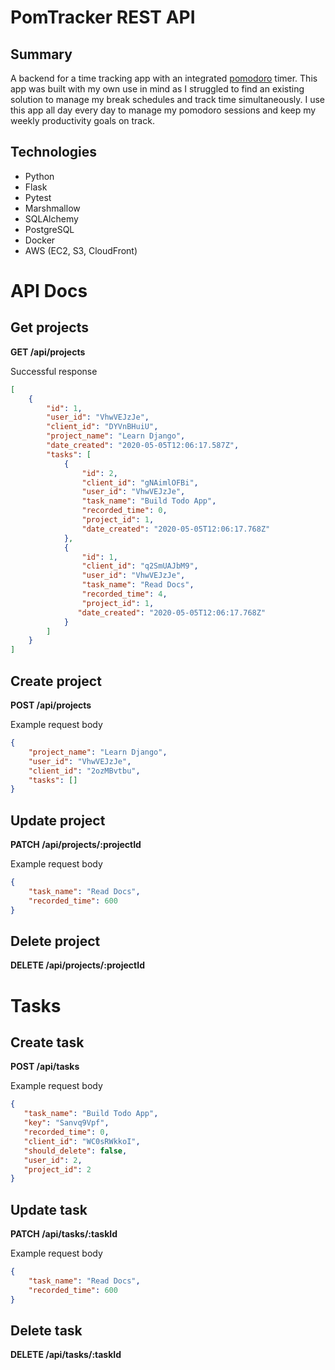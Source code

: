 PomTracker REST API
=================
## Summary
A backend for a time tracking app with an integrated [pomodoro](https://en.wikipedia.org/wiki/Pomodoro_Technique) timer. This app was built with my own use in mind as I struggled to find an existing solution to manage my break schedules and track time simultaneously. I use this app all day every day to manage my pomodoro sessions and keep my weekly productivity goals on track.

## Technologies
* Python
* Flask
* Pytest
* Marshmallow
* SQLAlchemy
* PostgreSQL
* Docker
* AWS (EC2, S3, CloudFront)


API Docs
=================

## Get projects

<strong>GET /api/projects</strong>

Successful response
```json
[
    {
        "id": 1,
        "user_id": "VhwVEJzJe",
        "client_id": "DYVnBHuiU",
        "project_name": "Learn Django",
        "date_created": "2020-05-05T12:06:17.587Z",
        "tasks": [
            {
                "id": 2,
                "client_id": "gNAimlOFBi",
                "user_id": "VhwVEJzJe",
                "task_name": "Build Todo App",
                "recorded_time": 0,
                "project_id": 1,
                "date_created": "2020-05-05T12:06:17.768Z"
            },
            {
                "id": 1,
                "client_id": "q2SmUAJbM9",
                "user_id": "VhwVEJzJe",
                "task_name": "Read Docs",
                "recorded_time": 4,
                "project_id": 1,
               "date_created": "2020-05-05T12:06:17.768Z"
            }
        ]
    }
]
```

## Create project
<strong>POST /api/projects</strong>

Example request body
```json
{
    "project_name": "Learn Django",
    "user_id": "VhwVEJzJe",
    "client_id": "2ozMBvtbu",
    "tasks": []
}
```

## Update project
<strong>PATCH /api/projects/:projectId</strong>

Example request body
```json
{
    "task_name": "Read Docs",
    "recorded_time": 600
}
```
## Delete project
<strong>DELETE /api/projects/:projectId</strong>

Tasks
=================

## Create task
<strong>POST /api/tasks</strong>

Example request body
```json
{
   "task_name": "Build Todo App",
   "key": "Sanvq9Vpf",
   "recorded_time": 0,
   "client_id": "WC0sRWkkoI",
   "should_delete": false,
   "user_id": 2,
   "project_id": 2
}
```

## Update task
<strong>PATCH /api/tasks/:taskId</strong>

Example request body
```json
{
    "task_name": "Read Docs",
    "recorded_time": 600
}
```
## Delete task
<strong>DELETE /api/tasks/:taskId</strong>
